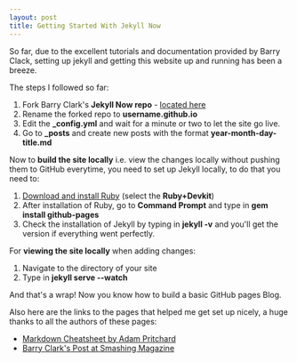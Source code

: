 ```yaml
---
layout: post
title: Getting Started With Jekyll Now
---
```


So far, due to the excellent tutorials and documentation provided by Barry Clack, setting up jekyll and getting this website up and running has been a breeze.

The steps I followed so far:
1.  Fork Barry Clark's **Jekyll Now repo** - [located here](https://github.com/barryclark/jekyll-now)
2.  Rename the forked repo to **username.github.io**
3.  Edit the **_config.yml** and wait for a minute or two to let the site go live.
4.  Go to **_posts** and create new posts with the format **year-month-day-title.md**

Now to **build the site locally** i.e. view the changes locally without pushing them to GitHub everytime, you need to set up Jekyll locally, to do that you need to:
1.  [Download and install Ruby](https://rubyinstaller.org/downloads/) (select the **Ruby+Devkit**)
2.  After installation of Ruby, go to **Command Prompt** and type in **gem install github-pages**
3.  Check the installation of Jekyll by typing in **jekyll -v** and you'll get the version if everything went perfectly.

For **viewing the site locally** when adding changes:
1.  Navigate to the directory of your site
2.  Type in **jekyll serve --watch**

And that's a wrap! Now you know how to build a basic GitHub pages Blog.

Also here are the links to the pages that helped me get set up nicely, a huge thanks to all the authors of these pages:
*   [Markdown Cheatsheet by Adam Pritchard](https://github.com/adam-p/markdown-here/wiki/Markdown-Cheatsheet)
*   [Barry Clark's Post at Smashing Magazine](https://www.smashingmagazine.com/2014/08/build-blog-jekyll-github-pages/)